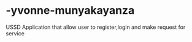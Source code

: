 # -yvonne-munyakayanza
USSD Application that allow user to register,login and make request for service 
